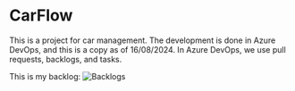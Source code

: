 # CarFlow

This is a project for car management.
The development is done in Azure DevOps, and this is a copy as of 16/08/2024.
In Azure DevOps, we use pull requests, backlogs, and tasks.

This is my backlog:
![Backlogs](https://github.com/user-attachments/assets/fbba321a-9ed4-433b-a652-e708c855f036)

